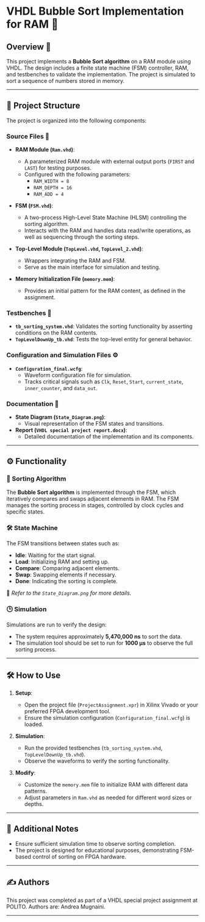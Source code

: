 # VHDL Bubble Sort Implementation for RAM 🚀

## Overview 📝
This project implements a **Bubble Sort algorithm** on a RAM module using VHDL. The design includes a finite state machine (FSM) controller, RAM, and testbenches to validate the implementation. The project is simulated to sort a sequence of numbers stored in memory.

---

## 📂 Project Structure
The project is organized into the following components:

### Source Files 📜
- **RAM Module (`Ram.vhd`)**: 
  - A parameterized RAM module with external output ports (`FIRST` and `LAST`) for testing purposes.
  - Configured with the following parameters:
    - `RAM_WIDTH = 8`
    - `RAM_DEPTH = 16`
    - `RAM_ADD = 4`

- **FSM (`FSM.vhd`)**:
  - A two-process High-Level State Machine (HLSM) controlling the sorting algorithm.
  - Interacts with the RAM and handles data read/write operations, as well as sequencing through the sorting steps.

- **Top-Level Module (`TopLevel.vhd`, `TopLevel_2.vhd`)**:
  - Wrappers integrating the RAM and FSM.
  - Serve as the main interface for simulation and testing.

- **Memory Initialization File (`memory.mem`)**:
  - Provides an initial pattern for the RAM content, as defined in the assignment.

### Testbenches 🧪
- **`tb_sorting_system.vhd`**: Validates the sorting functionality by asserting conditions on the RAM contents.
- **`TopLevelDownUp_tb.vhd`**: Tests the top-level entity for general behavior.

### Configuration and Simulation Files ⚙️
- **`Configuration_final.wcfg`**: 
  - Waveform configuration file for simulation.
  - Tracks critical signals such as `Clk`, `Reset`, `Start`, `current_state`, `inner_counter`, and `data_out`.

### Documentation 📖
- **State Diagram (`State_Diagram.png`)**:
  - Visual representation of the FSM states and transitions.
- **Report (`VHDL special project report.docx`)**:
  - Detailed documentation of the implementation and its components.

---

## ⚙️ Functionality

### 🧩 Sorting Algorithm
The **Bubble Sort algorithm** is implemented through the FSM, which iteratively compares and swaps adjacent elements in RAM. The FSM manages the sorting process in stages, controlled by clock cycles and specific states.

### 🛠️ State Machine
The FSM transitions between states such as:
- **Idle**: Waiting for the start signal.
- **Load**: Initializing RAM and setting up.
- **Compare**: Comparing adjacent elements.
- **Swap**: Swapping elements if necessary.
- **Done**: Indicating the sorting is complete.

📌 *Refer to the `State_Diagram.png` for more details.*

### 🕒 Simulation
Simulations are run to verify the design:
- The system requires approximately **5,470,000 ns** to sort the data.
- The simulation tool should be set to run for **1000 µs** to observe the full sorting process.

---

## 🛠️ How to Use

1. **Setup**:
   - Open the project file (`ProjectAssignment.xpr`) in Xilinx Vivado or your preferred FPGA development tool.
   - Ensure the simulation configuration (`Configuration_final.wcfg`) is loaded.

2. **Simulation**:
   - Run the provided testbenches (`tb_sorting_system.vhd`, `TopLevelDownUp_tb.vhd`).
   - Observe the waveforms to verify the sorting functionality.

3. **Modify**:
   - Customize the `memory.mem` file to initialize RAM with different data patterns.
   - Adjust parameters in `Ram.vhd` as needed for different word sizes or depths.

---

## 📌 Additional Notes
- Ensure sufficient simulation time to observe sorting completion.
- The project is designed for educational purposes, demonstrating FSM-based control of sorting on FPGA hardware.

---

## ✍️ Authors
This project was completed as part of a VHDL special project assignment at POLITO.
Authors are: Andrea Mugnaini.

---

